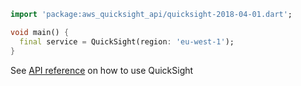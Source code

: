 ```dart
import 'package:aws_quicksight_api/quicksight-2018-04-01.dart';

void main() {
  final service = QuickSight(region: 'eu-west-1');
}
```

See [API reference](https://pub.dev/documentation/aws_quicksight_api/latest/quicksight-2018-04-01/QuickSight-class.html) on how to use QuickSight
